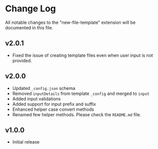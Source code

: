 # Change Log

All notable changes to the "new-file-template" extension will be documented in this file.

## v2.0.1

- Fixed the issue of creating template files even when user input is not provided.

## v2.0.0

- Updated `_config.json` schema
- Removed `inputDetails` from template `_config` and merged to `input`
- Added input validations
- Added support for input prefix and suffix
- Enhanced helper case convert methods
- Renamed few helper methods. Please check the `README.md` file.

## v1.0.0

- Initial release
